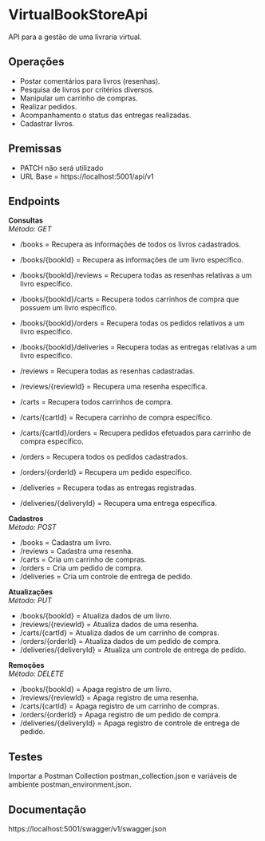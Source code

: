 # VirtualBookStoreApi
API para a gestão de uma livraria virtual.  

## Operações

* Postar comentários para livros (resenhas).  
* Pesquisa de livros por critérios diversos.  
* Manipular um carrinho de compras.  
* Realizar pedidos.  
* Acompanhamento o status das entregas realizadas.  
* Cadastrar livros.  

## Premissas

- PATCH não será utilizado
- URL Base = https://localhost:5001/api/v1

## Endpoints

**Consultas**  
_Método: GET_  

* /books = Recupera as informações de todos os livros cadastrados.  
* /books/{bookId} = Recupera as informações de um livro específico.  
* /books/{bookId}/reviews = Recupera todas as resenhas relativas a um livro específico.  
* /books/{bookId}/carts = Recupera todos carrinhos de compra que possuem um livro específico.  
* /books/{bookId}/orders = Recupera todas os pedidos relativos a um livro específico.  
* /books/{bookId}/deliveries = Recupera todas as entregas relativas a um livro específico. 


* /reviews = Recupera todas as resenhas cadastradas.  
* /reviews/{reviewId} = Recupera uma resenha específica.  

* /carts = Recupera todos carrinhos de compra.  
* /carts/{cartId} = Recupera carrinho de compra específico.  
* /carts/{cartId}/orders = Recupera pedidos efetuados para carrinho de compra específico.  

* /orders = Recupera todos os pedidos cadastrados.  
* /orders/{orderId} = Recupera um pedido específico.  

* /deliveries = Recupera todas as entregas registradas.
* /deliveries/{deliveryId} = Recupera uma entrega específica.

**Cadastros**  
_Método: POST_  

* /books  = Cadastra um livro.
* /reviews = Cadastra uma resenha.
* /carts = Cria um carrinho de compras.
* /orders = Cria um pedido de compra.
* /deliveries = Cria um controle de entrega de pedido.

**Atualizações**  
_Método: PUT_

* /books/{bookId} = Atualiza dados de um livro.
* /reviews/{reviewId} = Atualiza dados de uma resenha.
* /carts/{cartId} = Atualiza dados de um carrinho de compras.
* /orders/{orderId} = Atualiza dados de um pedido de compra.
* /deliveries/{deliveryId} = Atualiza um controle de entrega de pedido.

**Remoções**  
_Método: DELETE_

* /books/{bookId} = Apaga registro de um livro.
* /reviews/{reviewId} = Apaga registro de uma resenha.
* /carts/{cartId} = Apaga registro de um carrinho de compras.
* /orders/{orderId} = Apaga registro de um pedido de compra.
* /deliveries/{deliveryId} = Apaga registro de controle de entrega de pedido.  

## Testes  
Importar a Postman Collection postman_collection.json e variáveis de ambiente postman_environment.json.

## Documentação  
https://localhost:5001/swagger/v1/swagger.json
